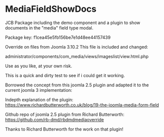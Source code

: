 # MediaFieldShowDocs
JCB Package including the demo component and a plugin to show documents in the "media" field type modal.

Package key: f1cea45e5fb156be7e1d48ee44157439

Override on files from Joomla 3.10.2
This file is included and changed:

administrator/components/com_media/views/imageslist/view.html.php

Use as you like, at your own risk.

This is a quick and dirty test to see if i could get it working.

Borrowed the concept from this joomla 2.5 plugin and adapted it to the current joomla 3 implementation:

Indepth explanation of the plugin: https://www.richardbutterworth.co.uk/blog/19-the-joomla-media-form-field

Github repo of joomla 2.5 plugin from Richard Butterworth: https://github.com/rb-dmd/rbdmdmediaoverride

Thanks to Richard Butterworth for the work on that plugin!
